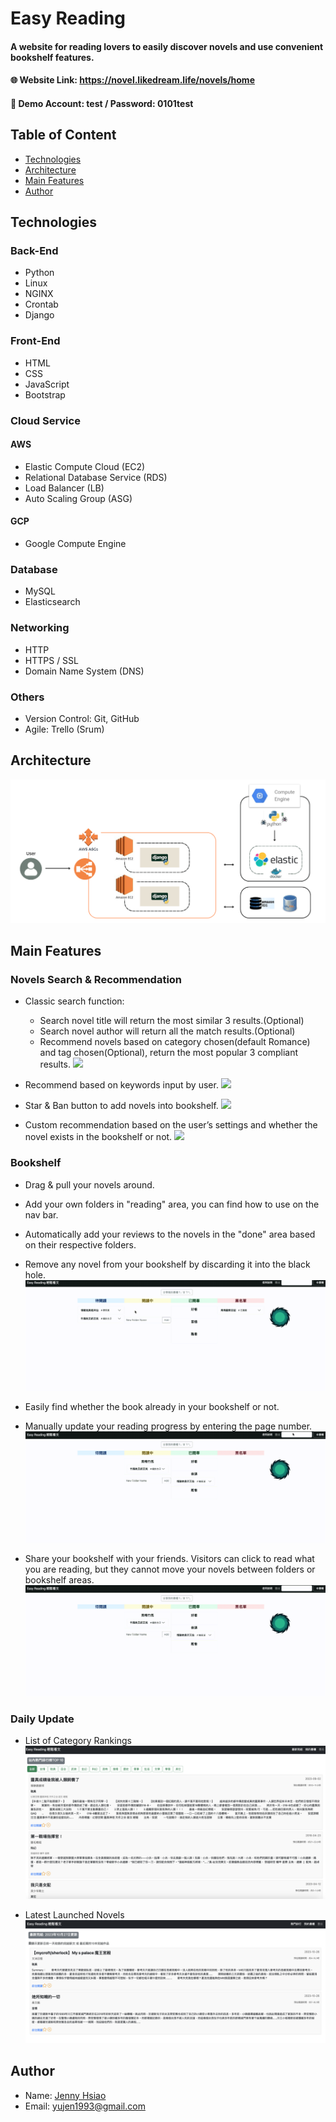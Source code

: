 # Easy Reading
#### A website for reading lovers to easily discover novels and use convenient bookshelf features.
####  🌐 Website Link: https://novel.likedream.life/novels/home
####  📖 Demo Account: test / Password: 0101test


## Table of Content
- [Technologies](#Technologies)
- [Architecture](#Architecture)
- [Main Features](#Main-Features)
- [Author](#Author)


## Technologies
### Back-End
- Python
- Linux
- NGINX
- Crontab
- Django

### Front-End
- HTML
- CSS
- JavaScript
- Bootstrap

### Cloud Service 
#### AWS
- Elastic Compute Cloud (EC2)
- Relational Database Service (RDS)
- Load Balancer (LB)
- Auto Scaling Group (ASG)
#### GCP
- Google Compute Engine 

### Database
- MySQL
- Elasticsearch

### Networking
- HTTP
- HTTPS / SSL
- Domain Name System (DNS)

### Others
- Version Control: Git, GitHub
- Agile: Trello (Srum)


## Architecture
![](https://github.com/vul358/assets/blob/main/structure_new.png)


## Main Features
### Novels Search & Recommendation
- Classic search function:
    - Search novel title will return the most similar 3 results.(Optional)
    - Search novel author will return all the match results.(Optional)
    - Recommend novels based on category chosen(default Romance) and tag chosen(Optional),
      return the most popular 3 compliant results.
![](https://github.com/vul358/assets/blob/main/classic_search.gif)

- Recommend based on keywords input by user.
  ![](https://github.com/vul358/assets/blob/main/keyword_search.gif)

- Star & Ban button to add novels into bookshelf.
  ![](https://github.com/vul358/assets/blob/main/star_and_ban.gif)

- Custom recommendation based on the user’s settings and whether the novel exists in the bookshelf or not.
  ![](https://github.com/vul358/assets/blob/main/custom_recommend.gif)


### Bookshelf 
- Drag & pull your novels around.
- Add your own folders in "reading" area, you can find how to use on the nav bar.
- Automatically add your reviews to the novels in the "done" area based on their respective folders.
- Remove any novel from your bookshelf by discarding it into the black hole.
  ![](https://github.com/vul358/assets/blob/main/bookshelf_drag.gif)
  
- Easily find whether the book already in your bookshelf or not.
- Manually update your reading progress by entering the page number.
  ![](https://github.com/vul358/assets/blob/main/bookshelf_update.gif)
  
- Share your bookshelf with your friends.
  Visitors can click to read what you are reading, but they cannot move your novels between folders or bookshelf areas.
  ![](https://github.com/vul358/assets/blob/main/bookshelf_share.gif)


### Daily Update
- List of Category Rankings
  ![](https://github.com/vul358/assets/blob/main/ranking.png)
  
- Latest Launched Novels
  ![](https://github.com/vul358/assets/blob/main/daily.png)


## Author
- Name: [Jenny Hsiao](https://github.com/vul358)
- Email: yujen1993@gmail.com


  





